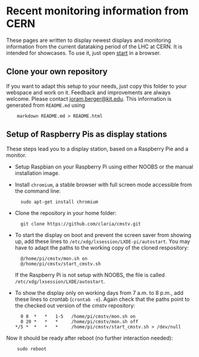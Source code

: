 # Recent monitoring information from CERN

These pages are written to display newest displays and monitoring information from the current datataking period of the LHC at CERN.
It is intended for showcases. To use it, just open [start](start "Display") in a browser.

## Clone your own repository

If you want to adapt this setup to your needs, just copy this
folder to your webspace and work on it.
Feedback and improvements are always welcome. Please contact <joram.berger@kit.edu>.
This information is generated from `README.md` using

        markdown README.md > README.html

## Setup of Raspberry Pis as display stations

These steps lead you to a display station, based on a Raspberry Pie and a monitor.

- Setup Raspbian on your Raspberry Pi using either NOOBS or the manual installation image.

- Install `chromium`, a stable browser with full screen mode accessible from the command line:

        sudo apt-get install chromium
        
- Clone the repository in your home folder:

        git clone https://github.com/claria/cmstv.git

- To start the display on boot and prevent the screen saver from showing up, add these lines to `/etc/xdg/lxsession/LXDE-pi/autostart`. You may have to adapt the paths to the working copy of 
the cloned respository:

        @/home/pi/cmstv/mon.sh on
        @/home/pi/cmstv/start_cmstv.sh

  If the Raspberry Pi is not setup with NOOBS, the file is called `/etc/xdg/lxsession/LXDE/autostart`.

- To show the display only on working days from 7 a.m. to 8 p.m., add these lines to crontab (`crontab -e`). Again
  check that the paths point to the checked out version of the cmstv repository:

        0 8  *   *   1-5   /home/pi/cmstv/mon.sh on
        0 20 *   *   *     /home/pi/cmstv/mon.sh off
      */5 *  *   *   *     /home/pi/cmstv/start_cmstv.sh > /dev/null 

Now it should be ready after reboot (no further interaction needed):

        sudo reboot
